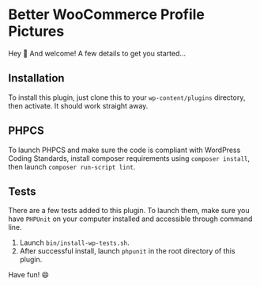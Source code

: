 # Better WooCommerce Profile Pictures

Hey 👋 And welcome! A few details to get you started…

## Installation ##

To install this plugin, just clone this to your `wp-content/plugins` directory, then activate. It should work straight away.

## PHPCS ##

To launch PHPCS and make sure the code is compliant with WordPress Coding Standards, install composer requirements using `composer install`, then launch `composer run-script lint`.

## Tests ##

There are a few tests added to this plugin. To launch them, make sure you have `PHPUnit` on your computer installed and accessible through command line.

1. Launch `bin/install-wp-tests.sh`.
2. After successful install, launch `phpunit` in the root directory of this plugin.

Have fun! 😄

